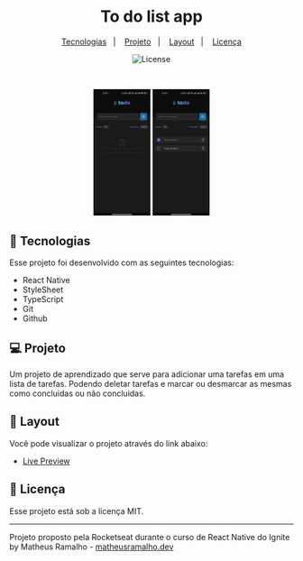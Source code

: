 <h1 align="center"> To do list app </h1>

<p align="center">
  <a href="#-tecnologias">Tecnologias</a>&nbsp;&nbsp;&nbsp;|&nbsp;&nbsp;&nbsp;
  <a href="#-projeto">Projeto</a>&nbsp;&nbsp;&nbsp;|&nbsp;&nbsp;&nbsp;
  <a href="#-layout">Layout</a>&nbsp;&nbsp;&nbsp;|&nbsp;&nbsp;&nbsp;
  <a href="#memo-licença">Licença</a>
</p>

<p align="center">
  <img alt="License" src="https://img.shields.io/static/v1?label=license&message=MIT&color=49AA26&labelColor=000000">
</p>

<br>

<p align="center">
  <img alt="Preview do projeto" src=".github/preview.jpeg" width="20%">
  <img alt="Preview do projeto" src=".github/preview2.jpeg" width="20%">
</p>

## 🚀 Tecnologias

Esse projeto foi desenvolvido com as seguintes tecnologias:

- React Native
- StyleSheet
- TypeScript
- Git
- Github

## 💻 Projeto

Um projeto de aprendizado que serve para adicionar uma tarefas em uma lista de tarefas. Podendo deletar tarefas e marcar ou desmarcar as mesmas como concluidas ou não concluidas.

## 🔖 Layout

Você pode visualizar o projeto através do link abaixo:

- [Live Preview]()

## :memo: Licença

Esse projeto está sob a licença MIT.

---

Projeto proposto pela Rocketseat durante o curso de React Native do Ignite <br/>
by Matheus Ramalho - [matheusramalho.dev](matheusramalho.dev)
